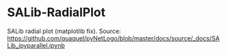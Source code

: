 # SALib-RadialPlot
SALib radial plot (matplotlib fix).
Source: https://github.com/quaquel/pyNetLogo/blob/master/docs/source/_docs/SALib_ipyparallel.ipynb
